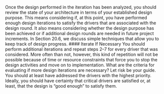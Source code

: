 Once the design performed in the iteration has been analyzed, you should review the state of your architecture in terms of your established design purpose. This means considering if, at this point, you have performed enough design iterations to satisfy the drivers that are associated with the design round. It also means considering whether the design purpose has been achieved or if additional design rounds are needed in future project increments. In Section 20.6, we discuss simple techniques that allow you to keep track of design progress. #### Iterate If Necessary You should perform additional iterations and repeat steps 2–7 for every driver that was considered. More often than not, however, this kind of repetition will not be possible because of time or resource constraints that force you to stop the design activities and move on to implementation. What are the criteria for evaluating if more design iterations are necessary? Let risk be your guide. You should at least have addressed the drivers with the highest priority. Ideally, you should have certainty that critical drivers are satisfied or, at least, that the design is “good enough” to satisfy them.
